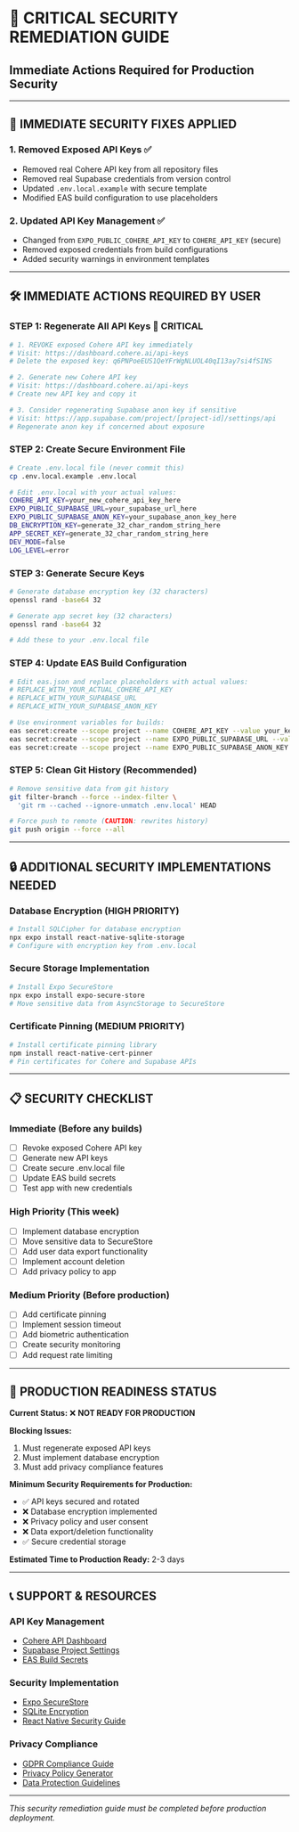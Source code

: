 # 🔐 CRITICAL SECURITY REMEDIATION GUIDE
## Immediate Actions Required for Production Security

---

## 🚨 IMMEDIATE SECURITY FIXES APPLIED

### 1. **Removed Exposed API Keys** ✅ 
- Removed real Cohere API key from all repository files
- Removed real Supabase credentials from version control
- Updated `.env.local.example` with secure template
- Modified EAS build configuration to use placeholders

### 2. **Updated API Key Management** ✅
- Changed from `EXPO_PUBLIC_COHERE_API_KEY` to `COHERE_API_KEY` (secure)
- Removed exposed credentials from build configurations
- Added security warnings in environment templates

---

## 🛠️ IMMEDIATE ACTIONS REQUIRED BY USER

### STEP 1: Regenerate All API Keys 🚨 CRITICAL
```bash
# 1. REVOKE exposed Cohere API key immediately
# Visit: https://dashboard.cohere.ai/api-keys
# Delete the exposed key: q6PNPoeEUS1QeYFrWgNLUOL40qI13ay7si4fSINS

# 2. Generate new Cohere API key
# Visit: https://dashboard.cohere.ai/api-keys
# Create new API key and copy it

# 3. Consider regenerating Supabase anon key if sensitive
# Visit: https://app.supabase.com/project/[project-id]/settings/api
# Regenerate anon key if concerned about exposure
```

### STEP 2: Create Secure Environment File
```bash
# Create .env.local file (never commit this)
cp .env.local.example .env.local

# Edit .env.local with your actual values:
COHERE_API_KEY=your_new_cohere_api_key_here
EXPO_PUBLIC_SUPABASE_URL=your_supabase_url_here
EXPO_PUBLIC_SUPABASE_ANON_KEY=your_supabase_anon_key_here
DB_ENCRYPTION_KEY=generate_32_char_random_string_here
APP_SECRET_KEY=generate_32_char_random_string_here
DEV_MODE=false
LOG_LEVEL=error
```

### STEP 3: Generate Secure Keys
```bash
# Generate database encryption key (32 characters)
openssl rand -base64 32

# Generate app secret key (32 characters)
openssl rand -base64 32

# Add these to your .env.local file
```

### STEP 4: Update EAS Build Configuration
```bash
# Edit eas.json and replace placeholders with actual values:
# REPLACE_WITH_YOUR_ACTUAL_COHERE_API_KEY
# REPLACE_WITH_YOUR_SUPABASE_URL  
# REPLACE_WITH_YOUR_SUPABASE_ANON_KEY

# Use environment variables for builds:
eas secret:create --scope project --name COHERE_API_KEY --value your_key_here
eas secret:create --scope project --name EXPO_PUBLIC_SUPABASE_URL --value your_url_here
eas secret:create --scope project --name EXPO_PUBLIC_SUPABASE_ANON_KEY --value your_key_here
```

### STEP 5: Clean Git History (Recommended)
```bash
# Remove sensitive data from git history
git filter-branch --force --index-filter \
  'git rm --cached --ignore-unmatch .env.local' HEAD

# Force push to remote (CAUTION: rewrites history)
git push origin --force --all
```

---

## 🔒 ADDITIONAL SECURITY IMPLEMENTATIONS NEEDED

### Database Encryption (HIGH PRIORITY)
```bash
# Install SQLCipher for database encryption
npx expo install react-native-sqlite-storage
# Configure with encryption key from .env.local
```

### Secure Storage Implementation
```bash
# Install Expo SecureStore
npx expo install expo-secure-store
# Move sensitive data from AsyncStorage to SecureStore
```

### Certificate Pinning (MEDIUM PRIORITY)
```bash
# Install certificate pinning library
npm install react-native-cert-pinner
# Pin certificates for Cohere and Supabase APIs
```

---

## 📋 SECURITY CHECKLIST

### Immediate (Before any builds)
- [ ] Revoke exposed Cohere API key
- [ ] Generate new API keys  
- [ ] Create secure .env.local file
- [ ] Update EAS build secrets
- [ ] Test app with new credentials

### High Priority (This week)
- [ ] Implement database encryption
- [ ] Move sensitive data to SecureStore
- [ ] Add user data export functionality
- [ ] Implement account deletion
- [ ] Add privacy policy to app

### Medium Priority (Before production)
- [ ] Add certificate pinning
- [ ] Implement session timeout
- [ ] Add biometric authentication
- [ ] Create security monitoring
- [ ] Add request rate limiting

---

## 🚦 PRODUCTION READINESS STATUS

**Current Status:** ❌ **NOT READY FOR PRODUCTION**

**Blocking Issues:**
1. Must regenerate exposed API keys
2. Must implement database encryption  
3. Must add privacy compliance features

**Minimum Security Requirements for Production:**
- ✅ API keys secured and rotated
- ❌ Database encryption implemented
- ❌ Privacy policy and user consent
- ❌ Data export/deletion functionality
- ✅ Secure credential storage

**Estimated Time to Production Ready:** 2-3 days

---

## 📞 SUPPORT & RESOURCES

### API Key Management
- [Cohere API Dashboard](https://dashboard.cohere.ai/)
- [Supabase Project Settings](https://app.supabase.com/)
- [EAS Build Secrets](https://docs.expo.dev/build-reference/variables/)

### Security Implementation
- [Expo SecureStore](https://docs.expo.dev/versions/latest/sdk/securestore/)
- [SQLite Encryption](https://github.com/andpor/react-native-sqlite-storage)
- [React Native Security Guide](https://reactnative.dev/docs/security)

### Privacy Compliance  
- [GDPR Compliance Guide](https://gdpr.eu/developers/)
- [Privacy Policy Generator](https://www.privacypolicytemplate.net/)
- [Data Protection Guidelines](https://ico.org.uk/for-organisations/guide-to-data-protection/)

---

*This security remediation guide must be completed before production deployment.*